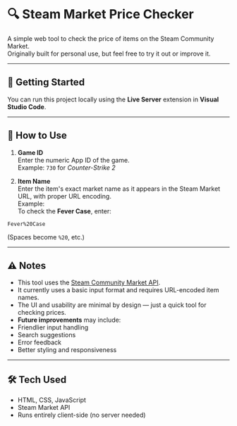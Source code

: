 # 🔍 Steam Market Price Checker
<!-- Title with a small icon for style -->

A simple web tool to check the price of items on the Steam Community Market.  
Originally built for personal use, but feel free to try it out or improve it.
<!-- Short description and purpose -->

---

## 🚀 Getting Started
<!-- Quick instructions for how to run it -->

You can run this project locally using the **Live Server** extension in **Visual Studio Code**.

---

## 🧾 How to Use
<!-- Simple step-by-step explanation -->

1. **Game ID**  
   Enter the numeric App ID of the game.  
   Example: `730` for *Counter-Strike 2*

2. **Item Name**  
   Enter the item's exact market name as it appears in the Steam Market URL, with proper URL encoding.  
   Example:  
   To check the **Fever Case**, enter:  
```
Fever%20Case
```
(Spaces become `%20`, etc.)

---

## ⚠️ Notes
<!-- Important things to know / limitations -->

- This tool uses the [Steam Community Market API](https://steamcommunity.com/market/).
- It currently uses a basic input format and requires URL-encoded item names.
- The UI and usability are minimal by design — just a quick tool for checking prices.
- **Future improvements** may include:
- Friendlier input handling
- Search suggestions
- Error feedback
- Better styling and responsiveness

---

## 🛠️ Tech Used
<!-- What technologies were used -->

- HTML, CSS, JavaScript
- Steam Market API
- Runs entirely client-side (no server needed)
